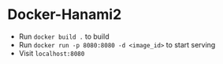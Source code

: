 # Docker-Hanami2

* Run `docker build .` to build
* Run `docker run -p 8080:8080 -d <image_id>` to start serving
* Visit `localhost:8080`
